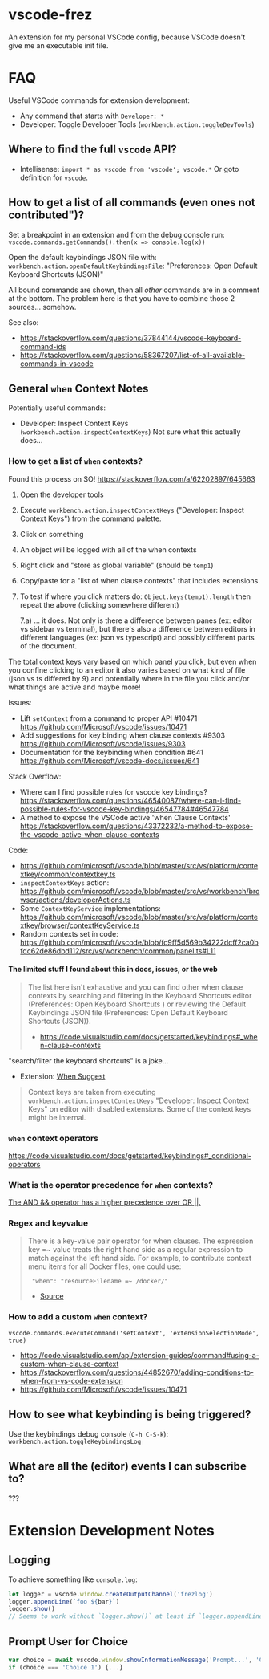 vscode-frez
===========

An extension for my personal VSCode config, because VSCode doesn't give me an
executable init file.


FAQ
===

Useful VSCode commands for extension development:

- Any command that starts with `Developer: *`
- Developer: Toggle Developer Tools (`workbench.action.toggleDevTools`)


Where to find the full `vscode` API?
------------------------------------

- Intellisense: `import * as vscode from 'vscode'; vscode.*`
  Or goto definition for `vscode`.


How to get a list of all commands (even ones not contributed")?
---------------------------------------------------------------

Set a breakpoint in an extension and from the debug console run:
`vscode.commands.getCommands().then(x => console.log(x))`


Open the default keybindings JSON file with:
`workbench.action.openDefaultKeybindingsFile`: "Preferences: Open Default Keyboard Shortcuts (JSON)"

All bound commands are shown, then all *other* commands are in a comment at the
bottom.  The problem here is that you have to combine those 2 sources...
somehow.


See also:
- https://stackoverflow.com/questions/37844144/vscode-keyboard-command-ids
- https://stackoverflow.com/questions/58367207/list-of-all-available-commands-in-vscode


General `when` Context Notes
----------------------------

Potentially useful commands:

- Developer: Inspect Context Keys (`workbench.action.inspectContextKeys`)
  Not sure what this actually does...


### How to get a list of `when` contexts?

Found this process on SO!  https://stackoverflow.com/a/62202897/645663

1) Open the developer tools
2) Execute `workbench.action.inspectContextKeys` ("Developer: Inspect Context
   Keys") from the command palette.
3) Click on something
4) An object will be logged with all of the when contexts
5) Right click and "store as global variable" (should be `temp1`)
6) Copy/paste for a "list of when clause contexts" that includes extensions.

7) To test if where you click matters do: `Object.keys(temp1).length` then
   repeat the above (clicking somewhere different)
   
   7.a) ... it does.  Not only is there a difference between panes (ex: editor
        vs sidebar vs terminal), but there's also a difference between editors
        in different languages (ex: json vs typescript) and possibly different
        parts of the document.

The total context keys vary based on which panel you click, but even when you
confine clicking to an editor it also varies based on what kind of file (json vs
ts differed by 9) and potentially where in the file you click and/or what things
are active and maybe more!

Issues:
- Lift `setContext` from a command to proper API #10471 
  https://github.com/Microsoft/vscode/issues/10471
- Add suggestions for key binding when clause contexts #9303 
  https://github.com/Microsoft/vscode/issues/9303
- Documentation for the keybinding when condition #641
  https://github.com/Microsoft/vscode-docs/issues/641

Stack Overflow:
- Where can I find possible rules for vscode key bindings?
  https://stackoverflow.com/questions/46540087/where-can-i-find-possible-rules-for-vscode-key-bindings/46547784#46547784
- A method to expose the VSCode active 'when Clause Contexts'
  https://stackoverflow.com/questions/43372232/a-method-to-expose-the-vscode-active-when-clause-contexts


Code:
- https://github.com/microsoft/vscode/blob/master/src/vs/platform/contextkey/common/contextkey.ts
- `inspectContextKeys` action: https://github.com/microsoft/vscode/blob/master/src/vs/workbench/browser/actions/developerActions.ts
- Some `ContextKeyService` implementations: https://github.com/microsoft/vscode/blob/master/src/vs/platform/contextkey/browser/contextKeyService.ts
- Random contexts set in code:
  https://github.com/microsoft/vscode/blob/fc9ff5d569b34222dcff2ca0bfdc62de86dbd112/src/vs/workbench/common/panel.ts#L11


#### The limited stuff I found about this in docs, issues, or the web

> The list here isn't exhaustive and you can find other when clause contexts by
> searching and filtering in the Keyboard Shortcuts editor (Preferences: Open
> Keyboard Shortcuts ) or reviewing the Default Keybindings JSON file
> (Preferences: Open Default Keyboard Shortcuts (JSON)).
>
> - https://code.visualstudio.com/docs/getstarted/keybindings#_when-clause-contexts

"search/filter the keyboard shortcuts" is a joke...

- Extension: [When Suggest](https://marketplace.visualstudio.com/items?itemName=usernamehw.when-suggest)

> Context keys are taken from executing `workbench.action.inspectContextKeys`
> "Developer: Inspect Context Keys" on editor with disabled extensions. Some of
> the context keys might be internal.

### `when` context operators

https://code.visualstudio.com/docs/getstarted/keybindings#_conditional-operators


### What is the operator precedence for `when` contexts?

[The AND && operator has a higher precedence over OR ||.](https://code.visualstudio.com/updates/v1_37#_support-for-or-in-when-clauses)


### Regex and keyvalue

> There is a key-value pair operator for when clauses. The expression key =~
> value treats the right hand side as a regular expression to match against the
> left hand side. For example, to contribute context menu items for all Docker
> files, one could use:
>
>      "when": "resourceFilename =~ /docker/"
>
> - [Source](https://code.visualstudio.com/docs/getstarted/keybindings#_keyvalue-when-clause-operator)

### How to add a custom `when` context?

`vscode.commands.executeCommand('setContext', 'extensionSelectionMode', true)`

- https://code.visualstudio.com/api/extension-guides/command#using-a-custom-when-clause-context
- https://stackoverflow.com/questions/44852670/adding-conditions-to-when-from-vs-code-extension
- https://github.com/Microsoft/vscode/issues/10471


How to see what keybinding is being triggered?
----------------------------------------------

Use the keybindings debug console (`C-h C-S-k`): `workbench.action.toggleKeybindingsLog`


What are all the (editor) events I can subscribe to?
----------------------------------------------------

???


Extension Development Notes
===========================



Logging
-------

To achieve something like `console.log`:

```js
let logger = vscode.window.createOutputChannel('frezlog')
logger.appendLine(`foo ${bar}`)
logger.show()
// Seems to work without `logger.show()` at least if `logger.appendLine` is called in `activate`.
```


Prompt User for Choice
----------------------

```js
var choice = await vscode.window.showInformationMessage('Prompt...', 'Choice 1', 'Choice 2', ...)
if (choice === 'Choice 1') {...}
```

